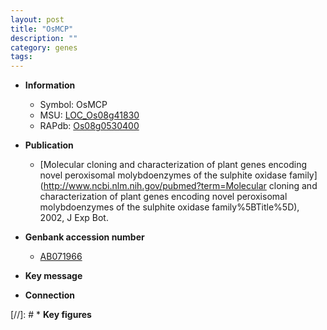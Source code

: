 ```yaml
---
layout: post
title: "OsMCP"
description: ""
category: genes
tags: 
---
```


* **Information**  
    + Symbol: OsMCP  
    + MSU: [LOC_Os08g41830](http://rice.uga.edu/cgi-bin/ORF_infopage.cgi?orf=LOC_Os08g41830)  
    + RAPdb: [Os08g0530400](http://rapdb.dna.affrc.go.jp/viewer/gbrowse_details/irgsp1?name=Os08g0530400)  

* **Publication**  
    + [Molecular cloning and characterization of plant genes encoding novel peroxisomal molybdoenzymes of the sulphite oxidase family](http://www.ncbi.nlm.nih.gov/pubmed?term=Molecular cloning and characterization of plant genes encoding novel peroxisomal molybdoenzymes of the sulphite oxidase family%5BTitle%5D), 2002, J Exp Bot.

* **Genbank accession number**  
    + [AB071966](http://www.ncbi.nlm.nih.gov/nuccore/AB071966)

* **Key message**  

* **Connection**  

[//]: # * **Key figures**  


